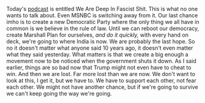 Today's <a href="http://scripting.com/2020/02/26/weAreDeepInFascistShit.m4a">podcast</a> is entitled We Are Deep In Fascist Shit. This is what no one wants to talk about. Even MSNBC is switching away from it. Our last chance imho is to create a new Democratic Party where the only thing we all have in common is we believe in the rule of law. Until we can reboot our democracy, create Marshall Plan for ourselves, <i>and do it quickly, </i>with every hand on deck, we're going to where India is now. We are probably the last hope. So no it doesn't matter what anyone said 10 years ago, it doesn't even matter what they said yesterday. What matters is that we create a big enough a movement now to be noticed when the government shuts it down. As I said earlier, things are so bad now that Trump might not even have to cheat to win. And then we are lost. Far more lost than we are now. We don't want to look at this, I get it, but we have to. We have to support each other, not fear each other. We might not have another chance, but if we're going to survive we can't keep going the way we're going. 
